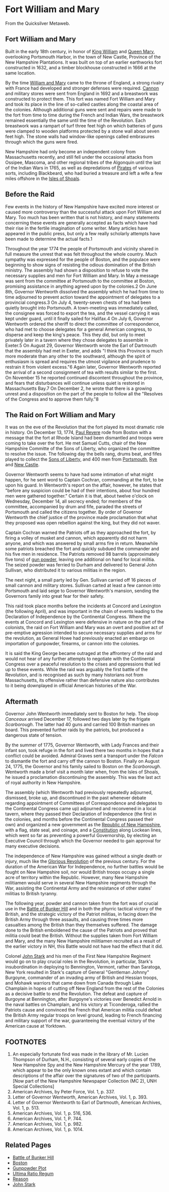 
# Fort William and Mary

From the Quicksilver Metaweb.


## Fort William and Mary


Built in the early 18th century, in honor of [King William](/william-iii) and [Queen Mary](/mary-ii), overlooking Portsmouth Harbor, in the town of New Castle, Province of the New Hampshire Plantations. It was built on top of an earlier earthworks fort constructed in 1632, and a timber blockhouse constructed in 1666 at the same location. 

By the time [William and Mary](/william-and-mary) came to the throne of England, a strong rivalry with France had developed and stronger defenses were required. [Cannon](/ultima-ratio-regum) and military stores were sent from England in 1692 and a breastwork was constructed to protect them. This fort was named Fort William and Mary and took its place in the line of so-called castles along the coastal area of the colonies. Although additional guns were sent and repairs were made to the fort from time to time during the French and Indian Wars, the breastwork remained essentially the same until the time of the Revolution. Each breastwork was a rampart of turf three feet high on which batteries of guns were clamped to wooden platforms protected by a stone wall about seven feet high. The stone walls had window-like openings called embrasures through which the guns were fired.

New Hampshire had only become an independent colony from Massachusetts recently, and still fell under the occasional attacks from Ossipee, Mascoma, and other regional tribes of the Algonquin until the last of the Indian Wars in 1765, as well as depredations of [Pirates](/pirates) of various sorts, including Blackbeard, who had buried a treasure and left a wife a few miles offshore in the [Isles of Shoals](/isles-of-shoals).

## Before the Raid


Few events in the history of New Hampshire have excited more interest or caused more controversy than the successful attack upon Fort William and Mary. Too much has been written that is not history, and many statements concerning these events are generally accepted as facts which have had their rise in the fertile imagination of some writer. Many articles have appeared in the public press, but only a few really scholarly attempts have been made to determine the actual facts.1

Throughout the year 1774 the people of Portsmouth and vicinity shared in full measure the unrest that was felt throughout the whole country. Much sympathy was expressed for the people of Boston, and the populace were beginning to show signs of resisting the odious domination of the British ministry. The assembly had shown a disposition to refuse to vote the necessary supplies and men for Fort William and Mary. In May a message was sent from the committee at Portsmouth to the committee at Boston, promising assistance in anything agreed upon by the colonies.2 On June 8th, Governor Wentworth dissolved the assembly which he had from time to time adjourned to prevent action toward the appointment of delegates to a provincial congress.3 On July 4, twenty-seven chests of tea had been quietly brought into Portsmouth. A town-meeting was immediately called, the consignee was forced to export the tea, and the vessel carrying it was kept under guard, until it finally sailed for Halifax.4 On July 6, Governor Wentworth ordered the sheriff to direct the committee of correspondence, who had met to choose delegates for a general American congress, to disperse and keep the king's peace. This they did, but only to meet privately later in a tavern where they chose delegates to assemble in Exeter.5 On August 29, Governor Wentworth wrote the Earl of Dartmouth that the assembly had met in Exeter, and adds "I think this Province is much more moderate than any other to the southward, although the spirit of enthusiasm is spread and requires the utmost vigilance and prudence to restrain it from violent excess."6 Again later, Governor Wentworth reported the arrival of a second consignment of tea with results similar to the first. On November 15 he reported continued discontent throughout the province, and fears that disturbances will continue unless quiet is restored in Massachusetts Bay.7 On December 2, he wrote that there is a growing unrest and a disposition on the part of the people to follow all the "Resolves of the Congress and to approve them fully."8

## The Raid on Fort William and Mary


It was on the eve of the Revolution that the fort played its most dramatic role in history. On December 13, 1774, [Paul Revere](/paul-revere) rode from Boston with a message that the fort at Rhode Island had been dismantled and troops were coming to take over the fort. He met Samuel Cutts, chair of the New Hampshire Committe of the Sons of Liberty, who organized the committee to resolve the issue. The following day the bells rang, drums beat, and fifes played to collect the [Sons of Liberty](/sons-of-liberty), and 400 men from [Portsmouth](/portsmouth), [Rye](/rye) and [New Castle](/new-castle).

Governor Wentworth seems to have had some intimation of what might happen, for he sent word to Captain Cochran, commanding at the fort, to be upon his guard. In Wentworth's report on the affair, however, he states that "before any suspicion could be had of their intentions, about four hundred men were gathered together." Certain it is that, about twelve o'clock on Wednesday, December 14, all secrecy ended; for members of the committee, accompanied by drum and fife, paraded the streets of Portsmouth and called the citizens together. By order of Governor Wentworth the chief justice of the province made proclamation that what they proposed was open rebellion against the king, but they did not waver.

Captain Cochran warned the Patriots off as they approached the fort, by firing a volley of musket and cannon, which apparently did not harm anyone, and which was answered by small arms fire in return. Meanwhile some patriots breached the fort and quickly subdued the commander and his five men in residence. The Patriots removed 98 barrels (approximately five tons) of [gun powder](/gunpowder-plot), leaving one additional on hand for local militia. The seized powder was ferried to Durham and delivered to General John Sullivan, who distributed it to various militias in the region.

The next night, a small party led by Gen. Sullivan carried off 16 pieces of small cannon and military stores. Sullivan carted at least a few cannon into Portsmouth and laid seige to Governor Wentworth's mansion, sending the Governors family into great fear for their safety.

This raid took place months before the incidents at Concord and Lexington (the following April), and was important in the chain of events leading to the Declaration of Independence by the Continental Congress. Where the events at Concord and Lexington were defensive in nature on the part of the colonists, the raid on Fort William and Mary was an overt and positive act of pre-emptive agression intended to secure necessary supplies and arms for the revolution, as General Howe had previously enacted an embargo on importation of gunpowder, firearms, or cannon into the colonies. 

It is said the King George became outraged at the affrontery of the raid and would not hear of any further attempts to negotiate with the Continental Congress over a peaceful resolution to the crises and oppressions that led up to these events. While the raid was arguably the first battle of the Revolution, and is recognised as such by many historians not from Massachusetts, its offensive rather than defensive nature also contributes to it being downplayed in official American histories of the War.

## Aftermath


Governor John Wentworth immediately sent to Boston for help. The sloop *Canceaux* arrived December 17, followed two days later by the frigate *Scarborough*. The latter had 40 guns and carried 100 British marines on board. This prevented further raids by the patriots, but produced a dangerous state of tension.

By the summer of 1775, Governor Wentworth, with Lady Frances and their infant son, took refuge in the fort and lived there two months in hopes that a conflict could be avoided. Admiral Graves sent a transport under the *Falcon* to dismantle the fort and carry off the cannon to Boston. Finally on August 24, 1775, the Governor and his family sailed to Boston on the *Scarborough*. Wentworth made a brief visit a month later when, from the Isles of Shoals, he issued a proclamation discontinuing the assembly. This was the last act of royal authority in New Hampshire.

The assembly (which Wentworth had previously repeatedly adjourned, dismissed, broke up, and discontinued in the past whenever debate regarding appointment of Committees of Correspondence and delegates to the Continental Congress came up) adjourned and reconvened in a local tavern, where they passed their Declaration of Independence (the first in the colonies, and months before the Continental Congress passed their own) and organized a new government as the [Republic of New Hampshire](/republic-of-new-hampshire), with a flag, state seal, and coinage, and a [Constitution](/constitution) along Lockean lines, which went so far as preventing a powerful Governorship, by electing an Executive Council through which the Governor needed to gain approval for many executive decisions. 

The independence of New Hampshire was gained without a single death or injury, much like the [Glorious Revolution](/glorious-revolution) of the previous century. For the duration of the American War for Independence, no further battles would be fought on New Hampshire soil, nor would British troops occupy a single acre of territory within the Republic. However, many New Hampshire militiamen would serve in several New Hampshire regiments through the War, assisting the Continental Army and the resistance of other states' militias to British tyranny.

The following year, powder and cannon taken from the fort was of crucial use in the [Battle of Bunker Hill](/bunker-hill-monument) and in both the phyrric tactical victory of the British, and the strategic victory of the Patriot militias, in facing down the British Army through three assaults, and causing three times more casualties among the British than they themselves suffered. The damage done to the British emboldened the cause of the Patriots and proved that militia could beat the British. Without the supplies taken from Fort William and Mary, and the many New Hampshire militiamen recruited as a result of the earlier victory in NH, this Battle would not have had the effect that it did.

Colonel [John Stark](/john-stark) and his men of the First New Hampshire Regiment would go on to play crucial roles in the Revolution, in particular, Stark's insubordination in deploying to Bennington, Vermont, rather than Saratoga, New York resulted in Stark's capture of General "Gentleman Johnny" Burgoyne, commander of an invading army of British and Hessian troops, and Mohawk warriors that came down from Canada through Lake Champlain in hopes of cutting off New England from the rest of the Colonies as a decisive battle to end the Revolution. The defeat and capture of Burgoyne at Bennington, after Burgoyne's victories over Benedict Arnold in the naval battles on Champlain, and his victory at Ticonderoga, rallied the Patriots cause and convinced the French that American militia could defeat the British Army regular troops on level ground, leading to French financing and military support of the war, guaranteeing the eventual victory of the American cause at Yorktown.

## FOOTNOTES


1. An especially fortunate find was made in the library of Mr. Lucien Thompson of Durham, N.H., consisting of several early copies of the New Hampshire Spy and the New Hampshire Mercury of the year 1789, which appear to be the only known ones extant and which contain descriptions of the affair over the signatures of two of the participants. [Now part of the New Hampshire Newspaper Collection (MC 2), UNH Special Collections]
2. American Archives, by Peter Force, Vol. 1, p. 337.
3. Letter of Governor Wentworth, American Archives, Vol. 1, p. 393.
4. Letter of Governor Wentworth to Earl of Dartmouth, American Archives, Vol. 1, p. 513.
5. American Archives, Vol. 1, p. 516, 536.
6. American Archives, Vol. 1, P. 744.
7. American Archives, Vol. 1, p. 982.
8. American Archives, Vol. 1, p. 1014.


## Related Pages


* [Battle of Bunker Hill](/bunker-hill-monument)
* [Boston](/boston)
* [Gunpowder Plot](/gunpowder-plot)
* [Ultima Ratio Regum](/ultima-ratio-regum)
* [Reason](/reason)
* [John Stark](/john-stark)

